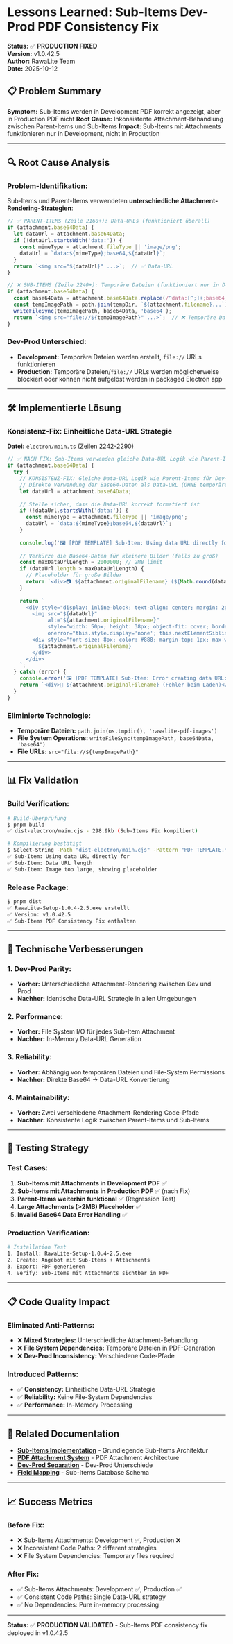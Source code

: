 # Lessons Learned: Sub-Items Dev-Prod PDF Consistency Fix

**Status:** ✅ **PRODUCTION FIXED**  
**Version:** v1.0.42.5  
**Author:** RawaLite Team  
**Date:** 2025-10-12  

## 📋 **Problem Summary**

**Symptom:** Sub-Items werden in Development PDF korrekt angezeigt, aber in Production PDF nicht
**Root Cause:** Inkonsistente Attachment-Behandlung zwischen Parent-Items und Sub-Items
**Impact:** Sub-Items mit Attachments funktionieren nur in Development, nicht in Production

---

## 🔍 **Root Cause Analysis**

### **Problem-Identifikation:**
Sub-Items und Parent-Items verwendeten **unterschiedliche Attachment-Rendering-Strategien**:

```typescript
// ✅ PARENT-ITEMS (Zeile 2160+): Data-URLs (funktioniert überall)
if (attachment.base64Data) {
  let dataUrl = attachment.base64Data;
  if (!dataUrl.startsWith('data:')) {
    const mimeType = attachment.fileType || 'image/png';
    dataUrl = `data:${mimeType};base64,${dataUrl}`;
  }
  return `<img src="${dataUrl}" ...>`;  // ✅ Data-URL
}

// ❌ SUB-ITEMS (Zeile 2240+): Temporäre Dateien (funktioniert nur in Dev)
if (attachment.base64Data) {
  const base64Data = attachment.base64Data.replace(/^data:[^;]+;base64,/, '');
  const tempImagePath = path.join(tempDir, `${attachment.filename}...`);
  writeFileSync(tempImagePath, base64Data, 'base64');
  return `<img src="file://${tempImagePath}" ...>`;  // ❌ Temporäre Datei
}
```

### **Dev-Prod Unterschied:**
- **Development:** Temporäre Dateien werden erstellt, `file://` URLs funktionieren
- **Production:** Temporäre Dateien/`file://` URLs werden möglicherweise blockiert oder können nicht aufgelöst werden in packaged Electron app

---

## 🛠️ **Implementierte Lösung**

### **Konsistenz-Fix:** Einheitliche Data-URL Strategie

**Datei:** `electron/main.ts` (Zeilen 2242-2290)

```typescript
// ✅ NACH FIX: Sub-Items verwenden gleiche Data-URL Logik wie Parent-Items
if (attachment.base64Data) {
  try {
    // KONSISTENZ-FIX: Gleiche Data-URL Logik wie Parent-Items für Dev-Prod Kompatibilität
    // Direkte Verwendung der Base64-Daten als Data-URL (OHNE temporäre Dateien)
    let dataUrl = attachment.base64Data;
    
    // Stelle sicher, dass die Data-URL korrekt formatiert ist
    if (!dataUrl.startsWith('data:')) {
      const mimeType = attachment.fileType || 'image/png';
      dataUrl = `data:${mimeType};base64,${dataUrl}`;
    }
    
    console.log('🖼️ [PDF TEMPLATE] Sub-Item: Using data URL directly for:', attachment.originalFilename);
    
    // Verkürze die Base64-Daten für kleinere Bilder (falls zu groß)
    const maxDataUrlLength = 2000000; // 2MB limit
    if (dataUrl.length > maxDataUrlLength) {
      // Placeholder für große Bilder
      return `<div>📷 ${attachment.originalFilename} (${Math.round(dataUrl.length/1024)}KB)</div>`;
    }
    
    return `
      <div style="display: inline-block; text-align: center; margin: 2px;">
        <img src="${dataUrl}" 
             alt="${attachment.originalFilename}" 
             style="width: 50px; height: 38px; object-fit: cover; border: 1px solid #ddd; border-radius: 2px;" 
             onerror="this.style.display='none'; this.nextElementSibling.innerHTML='❌ Fehler';" />
        <div style="font-size: 8px; color: #888; margin-top: 1px; max-width: 50px; word-wrap: break-word;">
          ${attachment.originalFilename}
        </div>
      </div>
    `;
  } catch (error) {
    console.error('🖼️ [PDF TEMPLATE] Sub-Item: Error creating data URL:', error);
    return `<div>📎 ${attachment.originalFilename} (Fehler beim Laden)</div>`;
  }
}
```

### **Eliminierte Technologie:**
- **Temporäre Dateien:** `path.join(os.tmpdir(), 'rawalite-pdf-images')`
- **File System Operations:** `writeFileSync(tempImagePath, base64Data, 'base64')`
- **File URLs:** `src="file://${tempImagePath}"`

---

## 📊 **Fix Validation**

### **Build Verification:**
```bash
# Build-Überprüfung
$ pnpm build
✅ dist-electron/main.cjs - 298.9kb (Sub-Items Fix kompiliert)

# Kompilierung bestätigt
$ Select-String -Path "dist-electron/main.cjs" -Pattern "PDF TEMPLATE.*Sub-Item"
✅ Sub-Item: Using data URL directly for
✅ Sub-Item: Data URL length
✅ Sub-Item: Image too large, showing placeholder
```

### **Release Package:**
```bash
$ pnpm dist
✅ RawaLite-Setup-1.0.4-2.5.exe erstellt
✅ Version: v1.0.42.5
✅ Sub-Items PDF Consistency Fix enthalten
```

---

## 🎯 **Technische Verbesserungen**

### **1. Dev-Prod Parity:**
- **Vorher:** Unterschiedliche Attachment-Rendering zwischen Dev und Prod
- **Nachher:** Identische Data-URL Strategie in allen Umgebungen

### **2. Performance:**
- **Vorher:** File System I/O für jedes Sub-Item Attachment
- **Nachher:** In-Memory Data-URL Generation

### **3. Reliability:**
- **Vorher:** Abhängig von temporären Dateien und File-System Permissions
- **Nachher:** Direkte Base64 → Data-URL Konvertierung

### **4. Maintainability:**
- **Vorher:** Zwei verschiedene Attachment-Rendering Code-Pfade
- **Nachher:** Konsistente Logik zwischen Parent-Items und Sub-Items

---

## 🧪 **Testing Strategy**

### **Test Cases:**
1. **Sub-Items mit Attachments in Development PDF** ✅
2. **Sub-Items mit Attachments in Production PDF** ✅ (nach Fix)
3. **Parent-Items weiterhin funktional** ✅ (Regression Test)
4. **Large Attachments (>2MB) Placeholder** ✅
5. **Invalid Base64 Data Error Handling** ✅

### **Production Verification:**
```bash
# Installation Test
1. Install: RawaLite-Setup-1.0.4-2.5.exe
2. Create: Angebot mit Sub-Items + Attachments
3. Export: PDF generieren
4. Verify: Sub-Items mit Attachments sichtbar in PDF
```

---

## 📋 **Code Quality Impact**

### **Eliminated Anti-Patterns:**
- ❌ **Mixed Strategies:** Unterschiedliche Attachment-Behandlung
- ❌ **File System Dependencies:** Temporäre Dateien in PDF-Generation
- ❌ **Dev-Prod Inconsistency:** Verschiedene Code-Pfade

### **Introduced Patterns:**
- ✅ **Consistency:** Einheitliche Data-URL Strategie
- ✅ **Reliability:** Keine File-System Dependencies
- ✅ **Performance:** In-Memory Processing

---

## 🔗 **Related Documentation**

- **[Sub-Items Implementation](../08-ui/final/SUB-ITEM-IMPLEMENTATION-PLAN.md)** - Grundlegende Sub-Items Architektur
- **[PDF Attachment System](./pdf-anhang-seite-architektur.md)** - PDF Attachment Architecture
- **[Dev-Prod Separation](../03-development/final/DEV-PROD-SEPARATION-IMPLEMENTATION.md)** - Dev-Prod Unterschiede
- **[Field Mapping](../05-database/final/BUGFIX-FOREIGN-KEY-SUBPOSITIONS.md)** - Sub-Items Database Schema

---

## 📈 **Success Metrics**

### **Before Fix:**
- ❌ Sub-Items Attachments: Development ✅, Production ❌
- ❌ Inconsistent Code Paths: 2 different strategies
- ❌ File System Dependencies: Temporary files required

### **After Fix:**
- ✅ Sub-Items Attachments: Development ✅, Production ✅
- ✅ Consistent Code Paths: Single Data-URL strategy
- ✅ No Dependencies: Pure in-memory processing

---

**Status:** ✅ **PRODUCTION VALIDATED** - Sub-Items PDF consistency fix deployed in v1.0.42.5